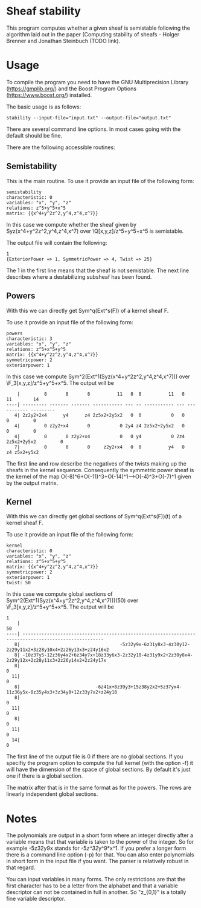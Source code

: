 # Sheaf stability

This program computes whether a given sheaf is semistable following the algorithm laid out in the paper (Computing stability of sheafs - Holger Brenner and Jonathan Steinbuch (TODO link).

# Usage
To compile the program you need to have the GNU Multiprecision Library (https://gmplib.org/) and the Boost Program Options (https://www.boost.org/) installed.

The basic usage is as follows:
```
stability --input-file="input.txt" --output-file="output.txt" 
```
There are several command line options. In most cases going with the default should be fine.

There are the following accessible routines:
## Semistability
This is the main routine. To use it provide an input file of the following form:
```
semistability
characteristic: 0
variables: "x", "y", "z"
relations: z^5+y^5+x^5
matrix: {{x^4+y^2z^2,y^4,z^4,x^7}}
```
In this case we compute whether the sheaf given by Syz(x^4+y^2z^2,y^4,z^4,x^7) over \Q[x,y,z]/z^5+y^5+x^5 is semistable.

The output file will contain the following:
```
1
{ExteriorPower => 1, SymmetricPower => 4, Twist => 25}
```
The 1 in the first line means that the sheaf is not semistable. The next line describes where a destabilizing subsheaf has been found.

## Powers
With this we can directly get Sym^q(Ext^s(F)) of a kernel sheaf F. 

To use it provide an input file of the following form:
```
powers
characteristic: 3
variables: "x", "y", "z"
relations: z^5+x^5+y^5
matrix: {{x^4+y^2z^2,y^4,z^4,x^7}}
symmetricpower: 2
exteriorpower: 1
```
In this case we compute Sym^2(Ext^1(Syz(x^4+y^2z^2,y^4,z^4,x^7))) over \F_3[x,y,z]/z^5+y^5+x^5. The output will be 
```
    |         8       8       8          11   8  8          11   8          11        14 
----| --------- ------- ------- ----------- --- -- ----------- --- ----------- --------- 
   4| 2z2y2+2x4      y4      z4 2z5x2+2y5x2   0  0           0   0           0         0 
   4|         0 z2y2+x4       0           0 2y4 z4 2z5x2+2y5x2   0           0         0 
   4|         0       0 z2y2+x4           0   0 y4           0 2z4 2z5x2+2y5x2         0 
   7|         0       0       0     z2y2+x4   0  0          y4   0          z4 z5x2+y5x2 
```
The first line and row describe the negatives of the twists making up the sheafs in the kernel sequence. 
Consequently the symmetric power sheaf is the kernel of the map O(-8)^6+O(-11)^3+O(-14)^1-->O(-4)^3+O(-7)^1 given by the output matrix.

## Kernel
With this we can directly get global sections of Sym^q(Ext^s(F))(t) of a kernel sheaf F. 

To use it provide an input file of the following form:
```
kernel
characteristic: 0
variables: "x", "y", "z"
relations: z^5+x^5+y^5
matrix: {{x^4+y^2z^2,y^4,z^4,x^7}}
symmetricpower: 2
exteriorpower: 1
twist: 50
```
In this case we compute global sections of Sym^2(Ext^1(Syz(x^4+y^2z^2,y^4,z^4,x^7)))(50) over \F_3[x,y,z]/z^5+y^5+x^5. The output will be 
```
1
    |                                                                                                   50 
----| ---------------------------------------------------------------------------------------------------- 
   8|                                     -5z32y9x-6z31y8x3-4z30y12-2z29y11x2+3z28y10x4+2z26y13x3+z24y16x2 
   8| -10z37y5-12z36y4x2+6z34y7x+18z33y6x3-2z32y10-4z31y9x2+2z30y8x4-2z29y12x+2z28y11x3+2z26y14x2+2z24y17x 
   8|                                                                                                    0 
  11|                                                                                                    0 
   8|                            -6z41x+8z39y3+15z38y2x2+5z37yx4-11z36y5x-8z35y4x3+3z34y8+12z33y7x2+z24y18 
   8|                                                                                                    0 
  11|                                                                                                    0 
   8|                                                                                                    0 
  11|                                                                                                    0 
  14|                                                                                                    0 
```
The first line of the output file is 0 if there are no global sections. If you specifiy the program option to compute the full kernel (with the option -f) it will have the dimension of the space of global sections. By default it's just one if there is a global section. 

The matrix after that is in the same format as for the powers. The rows are linearly independent global sections.

# Notes
The polynomials are output in a short form where an integer directly after a variable means that that variable is taken to the power of the integer. So for example -5z32y9x stands for -5*z^32*y^9*x^1. If you prefer a longer form there is a command line option (-p) for that.
You can also enter polynomials in short form in the input file if you want. The parser is relatively robust in that regard.

You can input variables in many forms. The only restrictions are that the first character has to be a letter from the alphabet and that a variable descriptor can not be contained in full in another. So "z_{0,1}" is a totally fine variable descriptor.

